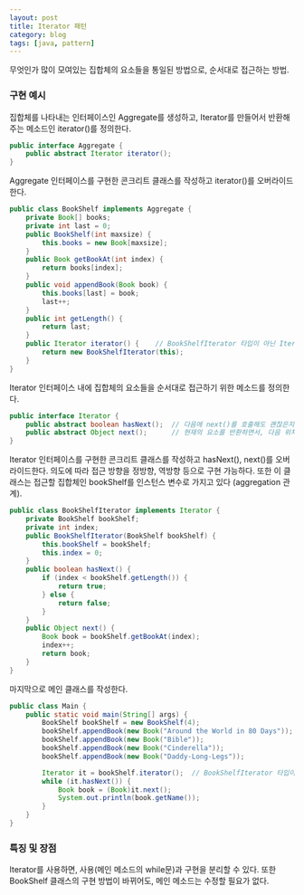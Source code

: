 ```yaml
---
layout: post
title: Iterator 패턴
category: blog
tags: [java, pattern]
---
```

무엇인가 많이 모여있는 집합체의 요소들을 통일된 방법으로, 순서대로 접근하는 방법.

<!-- more -->


### 구현 예시

집합체를 나타내는 인터페이스인 Aggregate를 생성하고, Iterator를 만들어서 반환해주는 메소드인 iterator()를 정의한다.

```java
public interface Aggregate {
    public abstract Iterator iterator();
}
```

Aggregate 인터페이스를 구현한 콘크리트 클래스를 작성하고 iterator()를 오버라이드 한다.

```java
public class BookShelf implements Aggregate {
    private Book[] books;
    private int last = 0;
    public BookShelf(int maxsize) {
        this.books = new Book[maxsize];
    }
    public Book getBookAt(int index) {
        return books[index];
    }
    public void appendBook(Book book) {
        this.books[last] = book;
        last++;
    }
    public int getLength() {
        return last;
    }
    public Iterator iterator() {    // BookShelfIterator 타입이 아닌 Iterator 타입으로 반환
        return new BookShelfIterator(this);
    }
}
```

Iterator 인터페이스 내에 집합체의 요소들을 순서대로 접근하기 위한 메소드를 정의한다.

```java
public interface Iterator {
    public abstract boolean hasNext();  // 다음에 next()를 호출해도 괜찮은지를 조사
    public abstract Object next();      // 현재의 요소를 반환하면서, 다음 위치로 이동
}
```

Iterator 인터페이스를 구현한 콘크리트 클래스를 작성하고 hasNext(), next()를 오버라이드한다. 의도에 따라 접근 방향을 정방향, 역방향 등으로 구현 가능하다. 또한 이 클래스는 접근할 집합체인 bookShelf를 인스턴스 변수로 가지고 있다 (aggregation 관계).

```java
public class BookShelfIterator implements Iterator {
    private BookShelf bookShelf;
    private int index;
    public BookShelfIterator(BookShelf bookShelf) {
        this.bookShelf = bookShelf;
        this.index = 0;
    }
    public boolean hasNext() {
        if (index < bookShelf.getLength()) {
            return true;
        } else {
            return false;
        }
    }
    public Object next() {
        Book book = bookShelf.getBookAt(index);
        index++;
        return book;
    }
}
```

마지막으로 메인 클래스를 작성한다.

```java
public class Main {
    public static void main(String[] args) {
        BookShelf bookShelf = new BookShelf(4);
        bookShelf.appendBook(new Book("Around the World in 80 Days"));
        bookShelf.appendBook(new Book("Bible"));
        bookShelf.appendBook(new Book("Cinderella"));
        bookShelf.appendBook(new Book("Daddy-Long-Legs"));

        Iterator it = bookShelf.iterator();  // BookShelfIterator 타입이 아닌 Iterator 타입으로 반환받음
        while (it.hasNext()) {
            Book book = (Book)it.next();
            System.out.println(book.getName());
        }
    }
}
```

### 특징 및 장점
Iterator를 사용하면, 사용(메인 메소드의 while문)과 구현을 분리할 수 있다. 또한 BookShelf 클래스의 구현 방법이 바뀌어도, 메인 메소드는 수정할 필요가 없다.
